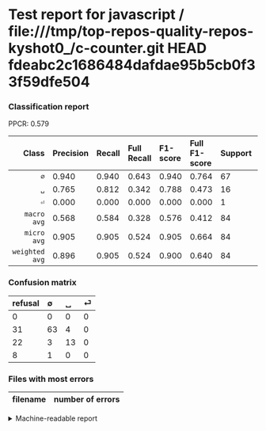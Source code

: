 # Test report for javascript / file:///tmp/top-repos-quality-repos-kyshot0_/c-counter.git HEAD fdeabc2c1686484dafdae95b5cb0f33f59dfe504

### Classification report

PPCR: 0.579

| Class | Precision | Recall | Full Recall | F1-score | Full F1-score | Support | Full Support | PPCR |
|------:|:----------|:-------|:------------|:---------|:---------|:--------|:-------------|:-----|
| `∅` | 0.940| 0.940| 0.643| 0.940| 0.764| 67| 98| 0.684 |
| `␣` | 0.765| 0.812| 0.342| 0.788| 0.473| 16| 38| 0.421 |
| `⏎` | 0.000| 0.000| 0.000| 0.000| 0.000| 1| 9| 0.111 |
| `macro avg` | 0.568| 0.584| 0.328| 0.576| 0.412| 84| 145| 0.579 |
| `micro avg` | 0.905| 0.905| 0.524| 0.905| 0.664| 84| 145| 0.579 |
| `weighted avg` | 0.896| 0.905| 0.524| 0.900| 0.640| 84| 145| 0.579 |

### Confusion matrix

|refusal|  ∅| ␣| ⏎| 
|:---|:---|:---|:---|
|0 |0 |0 |0 |
|31 |63 |4 |0 |
|22 |3 |13 |0 |
|8 |1 |0 |0 |

### Files with most errors

| filename | number of errors|
|:----:|:-----|

<details>
    <summary>Machine-readable report</summary>
```json
{
  "cl_report": {"macro avg": {"f1-score": 0.5760590984471582, "precision": 0.5683347966052092, "recall": 0.5842661691542289, "support": 84}, "micro avg": {"f1-score": 0.9047619047619048, "precision": 0.9047619047619048, "recall": 0.9047619047619048, "support": 84}, "weighted avg": {"f1-score": 0.9000721500721499, "precision": 0.8956582633053222, "recall": 0.9047619047619048, "support": 84}, "\u2205": {"f1-score": 0.9402985074626865, "precision": 0.9402985074626866, "recall": 0.9402985074626866, "support": 67}, "\u23ce": {"f1-score": 0.0, "precision": 0.0, "recall": 0.0, "support": 1}, "\u2423": {"f1-score": 0.787878787878788, "precision": 0.7647058823529411, "recall": 0.8125, "support": 16}},
  "cl_report_full": {"macro avg": {"f1-score": 0.4121212121212121, "precision": 0.5683347966052092, "recall": 0.32832080200501257, "support": 145}, "micro avg": {"f1-score": 0.663755458515284, "precision": 0.9047619047619048, "recall": 0.5241379310344828, "support": 145}, "weighted avg": {"f1-score": 0.6400000000000001, "precision": 0.8359177742121039, "recall": 0.5241379310344828, "support": 145}, "\u2205": {"f1-score": 0.7636363636363637, "precision": 0.9402985074626866, "recall": 0.6428571428571429, "support": 98}, "\u23ce": {"f1-score": 0.0, "precision": 0.0, "recall": 0.0, "support": 9}, "\u2423": {"f1-score": 0.4727272727272727, "precision": 0.7647058823529411, "recall": 0.34210526315789475, "support": 38}},
  "ppcr": 0.5793103448275863
}
```
</details>
